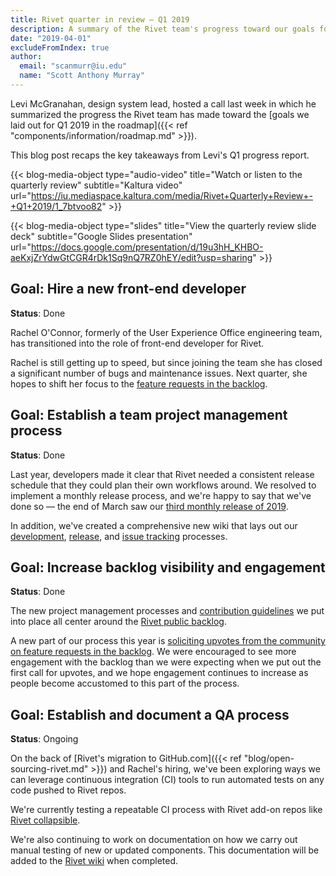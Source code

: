 ```yaml
---
title: Rivet quarter in review — Q1 2019
description: A summary of the Rivet team's progress toward our goals for the first quarter of 2019.
date: "2019-04-01"
excludeFromIndex: true
author:
  email: "scanmurr@iu.edu"
  name: "Scott Anthony Murray"
---
```


Levi McGranahan, design system lead, hosted a call last week in which he summarized the progress the Rivet team has made toward the [goals we laid out for Q1 2019 in the roadmap]({{< ref "components/information/roadmap.md" >}}).

This blog post recaps the key takeaways from Levi's Q1 progress report.

{{< blog-media-object
      type="audio-video"
      title="Watch or listen to the quarterly review"
      subtitle="Kaltura video"
      url="https://iu.mediaspace.kaltura.com/media/Rivet+Quarterly+Review+-+Q1+2019/1_7btvoo82" >}}

{{< blog-media-object
      type="slides"
      title="View the quarterly review slide deck"
      subtitle="Google Slides presentation"
      url="https://docs.google.com/presentation/d/19u3hH_KHBO-aeKxjZrYdwGtCGR4rDk1Sq9nQ7RZ0hEY/edit?usp=sharing" >}}

## Goal: Hire a new front-end developer
**Status**: <span class="rvt-badge rvt-badge--success">Done</span>

Rachel O'Connor, formerly of the User Experience Office engineering team, has transitioned into the role of front-end developer for Rivet.

Rachel is still getting up to speed, but since joining the team she has closed a significant number of bugs and maintenance issues. Next quarter, she hopes to shift her focus to the [feature requests in the backlog](https://github.com/indiana-university/rivet-source/issues?q=is%3Aissue+is%3Aopen+label%3Arequest+sort%3Areactions-%2B1-desc).

## Goal: Establish a team project management process
**Status**: <span class="rvt-badge rvt-badge--success">Done</span>

Last year, developers made it clear that Rivet needed a consistent release schedule that they could plan their own workflows around. We resolved to implement a monthly release process, and we're happy to say that we've done so — the end of March saw our [third monthly release of 2019](https://github.com/indiana-university/rivet-source/releases).

In addition, we've created a comprehensive new wiki that lays out our [development](https://github.com/indiana-university/rivet-source/wiki/Development-process), [release](https://github.com/indiana-university/rivet-source/wiki/Release-process), and [issue tracking](https://github.com/indiana-university/rivet-source/wiki/Issue-tracking) processes.

## Goal: Increase backlog visibility and engagement
**Status**: <span class="rvt-badge rvt-badge--success">Done</span>

The new project management processes and [contribution guidelines](https://github.com/indiana-university/rivet-source/wiki/) we put into place all center around the [Rivet public backlog](https://github.com/orgs/indiana-university/projects/2).

A new part of our process this year is [soliciting upvotes from the community on feature requests in the backlog](https://github.com/indiana-university/rivet-source/wiki/Development-process). We were encouraged to see more engagement with the backlog than we were expecting when we put out the first call for upvotes, and we hope engagement continues to increase as people become accustomed to this part of the process.

## Goal: Establish and document a QA process
**Status**: <span class="rvt-badge rvt-badge--warning">Ongoing</span>

On the back of [Rivet's migration to GitHub.com]({{< ref "blog/open-sourcing-rivet.md" >}}) and Rachel's hiring, we've been exploring ways we can leverage continuous integration (CI) tools to run automated tests on any code pushed to Rivet repos. 

We're currently testing a repeatable CI process with Rivet add-on repos like [Rivet collapsible](https://github.com/indiana-university/rivet-collapsible/wiki/About-the-CircleCI-Setup).

We're also continuing to work on documentation on how we carry out manual testing of new or updated components. This documentation will be added to the [Rivet wiki](https://github.com/indiana-university/rivet-source/wiki/) when completed.
